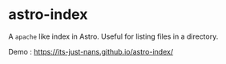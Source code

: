 # astro-index

A `apache` like index in Astro. Useful for listing files in a directory.

Demo : <https://its-just-nans.github.io/astro-index/>
